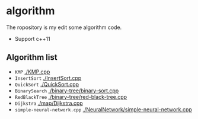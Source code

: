 # algorithm
The ropository is my edit some algorithm code.

* Support c++11

## Algorithm list

* `KMP` [./KMP.cpp](https://github.com/wangzhongxin/algorithm/blob/master/KMP.cpp)
* `InsertSort` [./InsertSort.cpp](https://github.com/wangzhongxin/algorithm/blob/master/InsertSort.cpp)
* `QuickSort` [./QuickSort.cpp](https://github.com/wangzhongxin/algorithm/blob/master/QuickSort.cpp)
* `BinarySearch` [./binary-tree/binary-sort.cpp](https://github.com/wangzhongxin/algorithm/blob/master/binary-tree/binary-sort.cpp)
* `RedBlackTree` [./binary-tree/red-black-tree.cpp](https://github.com/wangzhongxin/algorithm/blob/master/binary-tree/red-black-tree.cpp)
* `Dijkstra` [./map/Dijkstra.cpp](https://github.com/wangzhongxin/algorithm/blob/master/map/Dijkstra.cpp)
* `simple-neural-network.cpp` [./NeuralNetwork/simple-neural-network.cpp](https://github.com/wangzhongxin/algorithm/blob/master/NeuralNetwork/simple-neurl-network.cpp)
